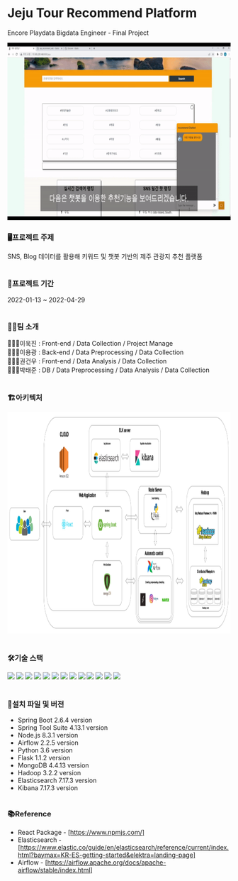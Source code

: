 # Jeju Tour Recommend Platform

Encore Playdata Bigdata Engineer - Final Project

<p align="center">
<img src="/asset/jeju_tourist_recommend.gif" width="700" height="400" >
</p>

### 🖥️프로젝트 주제
SNS, Blog 데이터를 활용해 키워드 및 챗봇 기반의 제주 관광지 추천 플랫폼 
#

### 📆프로젝트 기간
2022-01-13 ~ 2022-04-29
#

### 👨‍👨팀 소개
🙋🏼‍♂️이욱진 : Front-end / Data Collection / Project Manage  
🙋🏼‍♂️이용광 : Back-end / Data Preprocessing / Data Collection  
🙋🏼‍♂️권건우 : Front-end / Data Analysis / Data Collection  
🙋🏼‍♂️박태준 : DB / Data Preprocessing / Data Analysis / Data Collection 
#

### 🏗️아키텍처
<p align="center">
<img src="/asset/Architecture.jpg" width="1000" height="500" >
</p>

#

### 🛠️기술 스택
<p>
  <img src="https://img.shields.io/badge/Python-3776AB?style=flat-square&logo=Python&logoColor=white"/>
  <img src="https://img.shields.io/badge/Spring Boot-6DB33F?style=flat-square&logo=Spring%20Boot&logoColor=white"/>
  <img src="https://img.shields.io/badge/Html-E34F26?style=flat-square&logo=Html5&logoColor=white"/>
  <img src="https://img.shields.io/badge/CSS-1572B6?style=flat-square&logo=CSS3&logoColor=white"/>
  <img src="https://img.shields.io/badge/JavaScript-F7DF1E?style=flat-square&logo=JavaScript&logoColor=black"/>
  <img src="https://img.shields.io/badge/React-61DAFB?style=flat-square&logo=React&logoColor=black"/>
  <img src="https://img.shields.io/badge/Apache Hadoop-66CCFF?style=flat-square&logo=Apache%20Hadoop&logoColor=black"/>
  <img src="https://img.shields.io/badge/Elasticsearch-005571?style=flat-square&logo=Elasticsearch&logoColor=white"/>
  <img src="https://img.shields.io/badge/Kibana-005571?style=flat-square&logo=Kibana&logoColor=white"/>
  <img src="https://img.shields.io/badge/Flask-E6E6E6?style=flat-square&logo=Flask&logoColor=black"/>
  <img src="https://img.shields.io/badge/MongoDB-47A248?style=flat-square&logo=MongoDB&logoColor=white"/>
  <img src="https://img.shields.io/badge/Airflow-017CEE?style=flat-square&logo=ApacheAirflow&logoColor=white"/>
  <img src="https://img.shields.io/badge/AWS-232F3E?style=flat-square&logo=AmazonAWS&logoColor=white"/>
</p>

#

### 📂설치 파일 및 버전
- Spring Boot 2.6.4 version
- Spring Tool Suite 4.13.1 version
- Node.js 8.3.1 version
- Airflow 2.2.5 version
- Python 3.6 version
- Flask 1.1.2 version
- MongoDB 4.4.13 version
- Hadoop 3.2.2 version
- Elasticsearch 7.17.3 version
- Kibana 7.17.3 version

# 

### 📚Reference
- React Package - [https://www.npmjs.com/]
- Elasticsearch - [https://www.elastic.co/guide/en/elasticsearch/reference/current/index.html?baymax=KR-ES-getting-started&elektra=landing-page]
- Airflow - [https://airflow.apache.org/docs/apache-airflow/stable/index.html]
